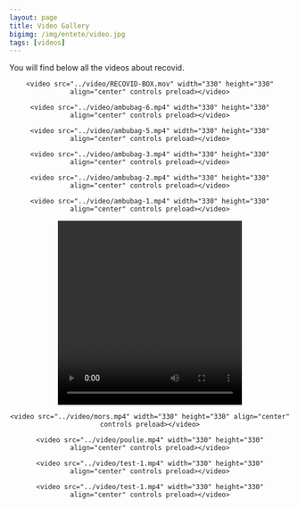 ```yaml
---
layout: page
title: Video Gallery
bigimg: /img/entete/video.jpg
tags: [videos]
---
```


You will find below all the videos about recovid.

<div class="tab-content" align="center">
    <script src="http://api.html5media.info/1.1.8/html5media.min.js"></script>

    <video src="../video/RECOVID-BOX.mov" width="330" height="330" align="center" controls preload></video>

    <video src="../video/ambubag-6.mp4" width="330" height="330" align="center" controls preload></video>

</div>


<div class="tab-content" align="center">
    <script src="http://api.html5media.info/1.1.8/html5media.min.js"></script>

    <video src="../video/ambubag-5.mp4" width="330" height="330" align="center" controls preload></video>

    <video src="../video/ambubag-3.mp4" width="330" height="330" align="center" controls preload></video>
</div>

<div class="tab-content" align="center">
    <script src="http://api.html5media.info/1.1.8/html5media.min.js"></script>

    <video src="../video/ambubag-2.mp4" width="330" height="330" align="center" controls preload></video>

    <video src="../video/ambubag-1.mp4" width="330" height="330" align="center" controls preload></video>
</div>


<div class="tab-content" align="center">
    <script src="http://api.html5media.info/1.1.8/html5media.min.js"></script>
    <video src="../video/convergence_asservissement.mp4" width="330" height="330" align="center" controls preload></video>
</div>

<div class="tab-content" align="center">
    <script src="http://api.html5media.info/1.1.8/html5media.min.js"></script>

    <video src="../video/mors.mp4" width="330" height="330" align="center" controls preload></video>

    <video src="../video/poulie.mp4" width="330" height="330" align="center" controls preload></video>
</div>

<div class="tab-content" align="center">
    <script src="http://api.html5media.info/1.1.8/html5media.min.js"></script>

    <video src="../video/test-1.mp4" width="330" height="330" align="center" controls preload></video>

    <video src="../video/test-1.mp4" width="330" height="330" align="center" controls preload></video>
</div>
